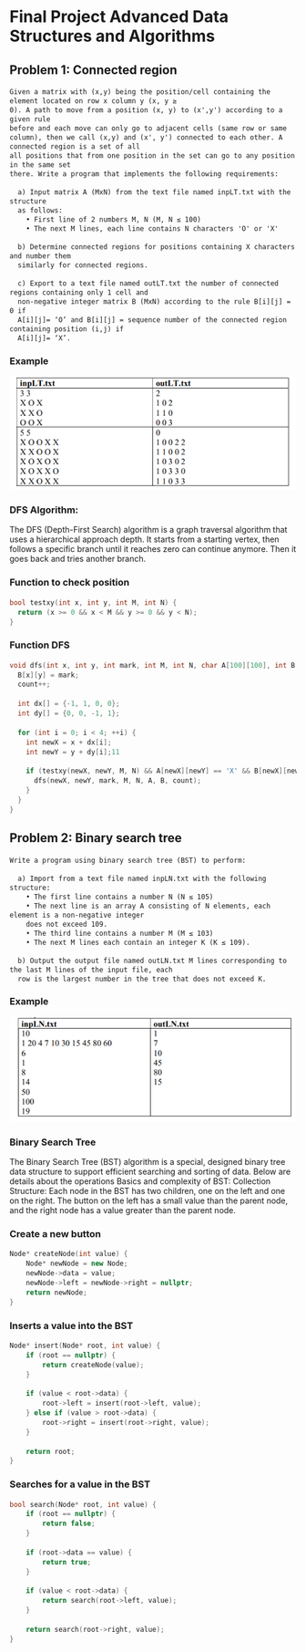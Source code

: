 # Final Project Advanced Data Structures and Algorithms

## Problem 1: Connected region
```
Given a matrix with (x,y) being the position/cell containing the element located on row x column y (x, y ≥
0). A path to move from a position (x, y) to (x',y') according to a given rule
before and each move can only go to adjacent cells (same row or same
column), then we call (x,y) and (x', y') connected to each other. A connected region is a set of all
all positions that from one position in the set can go to any position in the same set
there. Write a program that implements the following requirements:

  a) Input matrix A (MxN) from the text file named inpLT.txt with the structure
  as follows:
    • First line of 2 numbers M, N (M, N ≤ 100)
    • The next M lines, each line contains N characters 'O' or 'X'

  b) Determine connected regions for positions containing X characters and number them
  similarly for connected regions.

  c) Export to a text file named outLT.txt the number of connected regions containing only 1 cell and
  non-negative integer matrix B (MxN) according to the rule B[i][j] = 0 if
  A[i][j]= ‘O’ and B[i][j] = sequence number of the connected region containing position (i,j) if
  A[i][j]= ‘X’.
```
### Example
![Output](/img/example1.png)

### DFS Algorithm:
The DFS (Depth-First Search) algorithm is a graph traversal algorithm that uses a hierarchical approach
depth. It starts from a starting vertex, then follows a specific branch until it reaches zero
can continue anymore. Then it goes back and tries another branch.

### Function to check position
```c++
bool testxy(int x, int y, int M, int N) {
  return (x >= 0 && x < M && y >= 0 && y < N);
}
```
### Function DFS
```c++
void dfs(int x, int y, int mark, int M, int N, char A[100][100], int B[100][100], int& count) {
  B[x][y] = mark;
  count++;

  int dx[] = {-1, 1, 0, 0};
  int dy[] = {0, 0, -1, 1};

  for (int i = 0; i < 4; ++i) {
    int newX = x + dx[i];
    int newY = y + dy[i];11

    if (testxy(newX, newY, M, N) && A[newX][newY] == 'X' && B[newX][newY] == 0) {
      dfs(newX, newY, mark, M, N, A, B, count);
    }
  }
}
```
## Problem 2: Binary search tree
```
Write a program using binary search tree (BST) to perform:

  a) Import from a text file named inpLN.txt with the following structure:
    • The first line contains a number N (N ≤ 105)
    • The next line is an array A consisting of N elements, each element is a non-negative integer
    does not exceed 109.
    • The third line contains a number M (M ≤ 103)
    • The next M lines each contain an integer K (K ≤ 109).

  b) Output the output file named outLN.txt M lines corresponding to the last M lines of the input file, each
  row is the largest number in the tree that does not exceed K.
```
### Example
![Output](/img/example2.png)
### Binary Search Tree
The Binary Search Tree (BST) algorithm is a special, designed binary tree data structure
to support efficient searching and sorting of data. Below are details about the operations
Basics and complexity of BST:
Collection Structure:
Each node in the BST has two children, one on the left and one on the right. The button on the left has a small value
than the parent node, and the right node has a value greater than the parent node.
### Create a new button
```c++
Node* createNode(int value) {
    Node* newNode = new Node;
    newNode->data = value;
    newNode->left = newNode->right = nullptr;
    return newNode;
}
```
### Inserts a value into the BST
``` c++
Node* insert(Node* root, int value) {
    if (root == nullptr) {
        return createNode(value);
    }

    if (value < root->data) {
        root->left = insert(root->left, value);
    } else if (value > root->data) {
        root->right = insert(root->right, value);
    }

    return root;
}
```
### Searches for a value in the BST
``` c++
bool search(Node* root, int value) {
    if (root == nullptr) {
        return false;
    }

    if (root->data == value) {
        return true;
    }

    if (value < root->data) {
        return search(root->left, value);
    }

    return search(root->right, value);
}
```

